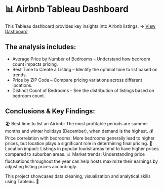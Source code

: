 # 📊 Airbnb Tableau Dashboard

This Tableau dashboard provides key insights into Airbnb listings. -> [View Dashboard](https://public.tableau.com/views/AirBnBFullProject_17416257829390/Dashboard1?:language=en-US&publish=yes&:sid=&:redirect=auth&:display_count=n&:origin=viz_share_link)

## The analysis includes:
* Average Price by Number of Bedrooms – Understand how bedroom count impacts pricing.
* Best Time to Create a Listing – Identify the optimal time to list based on trends.
* Price by ZIP Code – Compare pricing variations across different locations.
* Distinct Count of Bedrooms – See the distribution of listings based on bedroom count.

## Conclusions & Key Findings:
🏖️ Best time to list an Airbnb: The most profitable periods are summer months and winter holidays (December), when demand is the highest.
💰 Price correlation with bedrooms: More bedrooms generally lead to higher prices, but location plays a significant role in determining final pricing.
📍 Location impact: Listings in popular tourist areas tend to have higher prices compared to suburban areas.
📊 Market trends: Understanding price fluctuations throughout the year can help hosts maximize their earnings by adjusting listing prices accordingly.

This project showcases data cleaning, visualization and analytical skills using Tableau. 🚀
